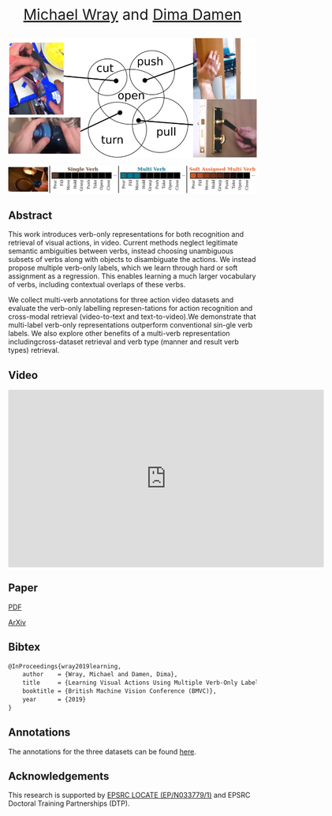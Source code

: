 <link rel="shortcut icon" type="image/x-icon" href="favicon.ico">
<p align="center" style="font-size:30px">
<a href="https://mwray.github.io/">Michael Wray</a> and <a href="https://dimadamen.github.io/">Dima Damen</a>
</p>

![Verb Overlaps](intro_fig.png)

![Verb Labels](motivation.png)

## Abstract

This work introduces verb-only representations for both recognition and retrieval of visual actions, in video. Current methods neglect legitimate semantic ambiguities between verbs, instead choosing unambiguous subsets of verbs along with objects to disambiguate the actions. We instead propose multiple verb-only labels, which we learn through hard or soft assignment as a regression. This enables learning a much larger vocabulary of verbs, including contextual overlaps of these verbs.

We collect multi-verb annotations for three action video datasets and evaluate the verb-only labelling represen-tations for action recognition and cross-modal retrieval (video-to-text and text-to-video).We demonstrate that multi-label verb-only representations outperform conventional sin-gle verb labels. We also explore other benefits of a multi-verb representation includingcross-dataset retrieval and verb type (manner and result verb types) retrieval.


## Video


<iframe align="center" width="640" height="360" src="https://www.youtube.com/embed/GEJRi5etiaE" frameborder="0" allow="accelerometer; autoplay; encrypted-media; gyroscope; picture-in-picture" allowfullscreen></iframe>


## Paper

[PDF](MVOL.pdf)

[ArXiv](https://arxiv.org/abs/1907.11117)

## Bibtex

```markdown
@InProceedings{wray2019learning,
    author    = {Wray, Michael and Damen, Dima},
    title     = {Learning Visual Actions Using Multiple Verb-Only Labels},
    booktitle = {British Machine Vision Conference (BMVC)},
    year      = {2019}
}
```

## Annotations

The annotations for the three datasets can be found [here](https://github.com/mwray/Multi-Verb-Labels).

## Acknowledgements
This research is supported by [EPSRC LOCATE (EP/N033779/1)](https://gow.epsrc.ukri.org/NGBOViewGrant.aspx?GrantRef=EP/N033779/1) and EPSRC Doctoral Training Partnerships (DTP). 
